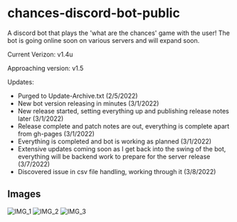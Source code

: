 # chances-discord-bot-public
A discord bot that plays the 'what are the chances' game with the user! The bot is going online soon on various servers and will expand soon.

Current Verizon: v1.4u

Approaching version: v1.5

Updates:
- Purged to Update-Archive.txt (2/5/2022)
- New bot version releasing in minutes (3/1/2022)
- New release started, setting everything up and publishing release notes later (3/1/2022)
- Release complete and patch notes are out, everything is complete apart from gh-pages (3/1/2022)
- Everything is completed and bot is working as planned (3/1/2022)
- Extensive updates coming soon as I get back into the swing of the bot, everything will be backend work to prepare for the server release (3/7/2022)
- Discovered issue in csv file handling, working through it (3/8/2022)

## Images


![IMG_1](https://user-images.githubusercontent.com/68622369/152055608-7f0e1b1b-c4b0-4c67-b02e-4c07848b415e.png)
![IMG_2](https://user-images.githubusercontent.com/68622369/152055616-fdf35a26-7a49-436a-a552-330369f4faa6.png)
![IMG_3](https://user-images.githubusercontent.com/68622369/152055622-c574f0c2-9e56-4d66-9e65-bf76ccbabfdb.png)
